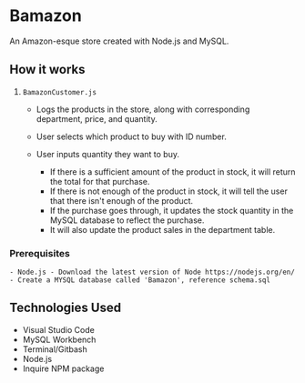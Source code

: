 # Bamazon

An Amazon-esque store created with Node.js and MySQL.

## How it works

1. `BamazonCustomer.js`

    * Logs the products in the store, along with corresponding department, price, and quantity.

    * User selects which product to buy with ID number.

    * User inputs quantity they want to buy.

      * If there is a sufficient amount of the product in stock, it will return the total for that purchase.
      * If there is not enough of the product in stock, it will tell the user that there isn't enough of the product.
      * If the purchase goes through, it updates the stock quantity in the MySQL database to reflect the purchase.
      * It will also update the product sales in the department table.


### Prerequisites

```
- Node.js - Download the latest version of Node https://nodejs.org/en/
- Create a MYSQL database called 'Bamazon', reference schema.sql
```

## Technologies Used

* Visual Studio Code
* MySQL Workbench
* Terminal/Gitbash
* Node.js
* Inquire NPM package
